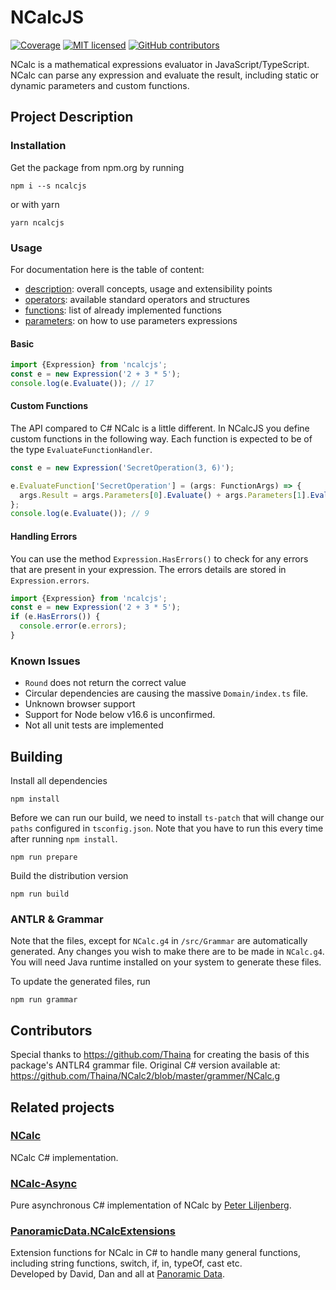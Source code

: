 # NCalcJS

[![Coverage](https://sonarcloud.io/api/project_badges/measure?project=ThomasHambach_NcalcJS&metric=coverage)](https://sonarcloud.io/summary/new_code?id=ThomasHambach_NcalcJS)
[![MIT licensed](https://img.shields.io/badge/license-MIT-blue.svg)](LICENSE)
[![GitHub contributors](https://img.shields.io/github/contributors/thomashambach/NCalcJS.svg)](https://github.com/thomashambach/NCalcJS/graphs/contributors)

NCalc is a mathematical expressions evaluator in JavaScript/TypeScript. NCalc can parse any
expression and evaluate the result, including static or dynamic parameters and custom functions.

## Project Description

### Installation

Get the package from npm.org by running

    npm i --s ncalcjs

or with yarn

    yarn ncalcjs

### Usage

For documentation here is the table of content:

- [description](docs/description.md): overall concepts, usage and extensibility points
- [operators](docs/operators.md): available standard operators and structures
- [functions](docs/functions.md): list of already implemented functions
- [parameters](docs/parameters.md): on how to use parameters expressions

#### Basic

```typescript
import {Expression} from 'ncalcjs';
const e = new Expression('2 + 3 * 5');
console.log(e.Evaluate()); // 17
```

#### Custom Functions

The API compared to C# NCalc is a little different. In NCalcJS you define custom functions in the
following way. Each function is expected to be of the type `EvaluateFunctionHandler`.

```typescript
const e = new Expression('SecretOperation(3, 6)');

e.EvaluateFunction['SecretOperation'] = (args: FunctionArgs) => {
  args.Result = args.Parameters[0].Evaluate() + args.Parameters[1].Evaluate();
};
console.log(e.Evaluate()); // 9
```

#### Handling Errors

You can use the method `Expression.HasErrors()` to check for any errors that are present in your
expression. The errors details are stored in `Expression.errors`.

```typescript
import {Expression} from 'ncalcjs';
const e = new Expression('2 + 3 * 5');
if (e.HasErrors()) {
  console.error(e.errors);
}
```

### Known Issues

- `Round` does not return the correct value
- Circular dependencies are causing the massive `Domain/index.ts` file.
- Unknown browser support
- Support for Node below v16.6 is unconfirmed.
- Not all unit tests are implemented

## Building

Install all dependencies

    npm install

Before we can run our build, we need to install `ts-patch` that will change our `paths` configured
in `tsconfig.json`. Note that you have to run this every time after running `npm install`.

    npm run prepare

Build the distribution version

    npm run build

### ANTLR & Grammar

Note that the files, except for `NCalc.g4` in `/src/Grammar` are automatically generated. Any
changes you wish to make there are to be made in `NCalc.g4`. You will need Java runtime installed on
your system to generate these files.

To update the generated files, run

    npm run grammar

## Contributors

Special thanks to https://github.com/Thaina for creating the basis of this package's ANTLR4 grammar
file. Original C# version available at: https://github.com/Thaina/NCalc2/blob/master/grammer/NCalc.g

## Related projects

### [NCalc](https://github.com/ncalc/ncalc/)

NCalc C# implementation.

### [NCalc-Async](https://github.com/ncalc/ncalc-async/)

Pure asynchronous C# implementation of NCalc by [Peter Liljenberg](https://github.com/petli).

### [PanoramicData.NCalcExtensions](https://github.com/panoramicdata/PanoramicData.NCalcExtensions)

Extension functions for NCalc in C# to handle many general functions,  
including string functions, switch, if, in, typeOf, cast etc.  
Developed by David, Dan and all at [Panoramic Data](https://github.com/panoramicdata).
